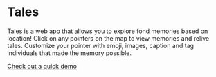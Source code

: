 # Tales

Tales is a web app that allows you to explore fond memories based on location! Click on any pointers on the map to view memories and relive tales. Customize your pointer with emoji, images, caption and tag individuals that made the memory possible. 

[Check out a quick demo](https://peaceful-reef-94558.herokuapp.com/)